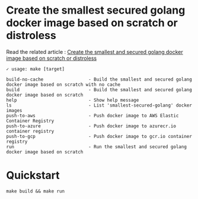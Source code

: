 # Create the smallest secured golang docker image based on scratch or distroless

Read the related article : [Create the smallest and secured golang docker image based on scratch or distroless](https://medium.com/@chemidy/create-the-smallest-and-secured-golang-docker-image-based-on-scratch-4752223b7324)

```
✓ usage: make [target]

build-no-cache                 - Build the smallest and secured golang docker image based on scratch with no cache
build                          - Build the smallest and secured golang docker image based on scratch
help                           - Show help message
ls                             - List 'smallest-secured-golang' docker images
push-to-aws                    - Push docker image to AWS Elastic Container Registry
push-to-azure                  - Push docker image to azurecr.io container registry
push-to-gcp                    - Push docker image to gcr.io container registry
run                            - Run the smallest and secured golang docker image based on scratch
```

# Quickstart 

```
make build && make run
```
